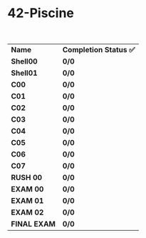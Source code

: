 # 42-Piscine
<br>
<table>
 <tr>
  <td><b>Name</b></td>
  <td><b>Completion Status ✅</b></td>
 </tr>
 <tr>
  <td><b>Shell00</b></td>
  <td><b>0/0</b></td>
 </tr>
  <tr>
  <td><b>Shell01</b></td>
  <td><b>0/0</b></td>
 </tr>
 <tr>
  <td><b>C00</b></td>
  <td><b>0/0</b></td>
 </tr>
  <tr>
  <td><b>C01</b></td>
  <td><b>0/0</b></td>
 </tr>
  <tr>
  <td><b>C02</b></td>
  <td><b>0/0</b></td>
 </tr>
   <tr>
  <td><b>C03</b></td>
  <td><b>0/0</b></td>
 </tr>
   <tr>
  <td><b>C04</b></td>
  <td><b>0/0</b></td>
 </tr>
   <tr>
  <td><b>C05</b></td>
  <td><b>0/0</b></td>
 </tr>
   <tr>
  <td><b>C06</b></td>
  <td><b>0/0</b></td>
 </tr>
  <tr>
  <td><b>C07</b></td>
  <td><b>0/0</b></td>
 </tr>
   <tr>
  <td><b>RUSH 00</b></td>
  <td><b>0/0</b></td>
 </tr>
    <tr>
  <td><b>EXAM 00</b></td>
  <td><b>0/0</b></td>
 </tr>
     <tr>
  <td><b>EXAM 01</b></td>
  <td><b>0/0</b></td>
 </tr>
     <tr>
  <td><b>EXAM 02</b></td>
  <td><b>0/0</b></td>
 </tr>
     <tr>
  <td><b>FINAL EXAM</b></td>
  <td><b>0/0</b></td>
 </tr>
</table>
